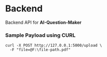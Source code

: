 # Backend 
Backend API for <strong>AI-Question-Maker</strong>

### Sample Payload using CURL
```curl
curl -X POST http://127.0.0.1:5000/upload \
  -F "file=@F:\file-path.pdf"
``` 